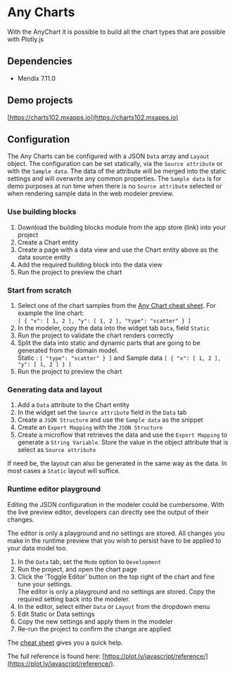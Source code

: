# Any Charts
With the AnyChart it is possible to build all the chart types that are possible with Plotly.js

## Dependencies
* Mendix 7.11.0

## Demo projects
[https://charts102.mxapps.io](https://charts102.mxapps.io)

## Configuration
The Any Charts can be configured with a JSON `Data` array and `Layout` object. The configuration can be set statically, via the `Source attribute` or with the `Sample data`. The data of the attribute will be merged into the static settings and will overwrite any common properties. The `Sample data` is for demo purposes at run time when there is no `Source attribute` selected or when rendering sample data in the web modeler preview.

### Use building blocks
1. Download the building blocks module from the app store (link) into your project
1. Create a Chart entity
1. Create a page with a data view and use the Chart entity above as the data source entity
1. Add the required building block into the data view
1. Run the project to preview the chart

### Start from scratch
1. Select one of the chart samples from the [Any Chart cheat sheet](/AnyChartCheatSheet.md). For example the line chart:  
`[ { "x": [ 1, 2 ], "y": [ 1, 2 ], "type": "scatter" } ]`
1. In the modeler, copy the data into the widget tab `Data`, field `Static`
1. Run the project to validate the chart renders correctly
1. Split the data into static and dynamic parts that are going to be generated from the domain model.  
Static : `[ "type": "scatter" } ]` and Sample data `[ { "x": [ 1, 2 ], "y": [ 1, 2 ] } ]`
1. Run the project to preview the chart

### Generating data and layout
1. Add a `Data` attribute to the Chart entity
1. In the widget set the `Source attribute` field in the `Data` tab
1. Create a `JSON Structure` and use the `Sample data` as the snippet
1. Create an `Export Mapping` with the `JSON Structure`
1. Create a microflow that retrieves the data and use the `Export Mapping` to generate a `String Variable`. Store the value in the object attribute that is select as `Source attribute`

If need be, the layout can also be generated in the same way as the data. In most  cases a `Static` layout will suffice.

### Runtime editor playground
Editing the JSON configuration in the modeler could be cumbersome. With the live preview editor, developers can directly see the output of their changes. 

The editor is only a playground and no settings are stored. All changes you make in the runtime preview that you wish to persist have to be applied to your data model too.

1. In the `Data` tab, set the `Mode` option to `Development`
1. Run the project, and open the chart page
1. Click the 'Toggle Editor' button on the top right of the chart and fine tune your settings.  
The editor is only a playground and no settings are stored. Copy the required setting back into the modeler.
1. In the editor, select either `Data` or `Layout` from the dropdown menu
1. Edit Static or Data settings
1. Copy the new settings and apply them in the modeler
1. Re-run the project to confirm the change are applied

The [cheat sheet](/AdvancedCheatSheet.md) gives you a quick help. 

The full reference is found here: [https://plot.ly/javascript/reference/](https://plot.ly/javascript/reference/).
